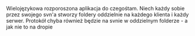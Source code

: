 Wielojęzykowa rozporoszona aplikacja do czegośtam. Niech każdy sobie przez swojego svn'a stworzy foldery oddzielnie na każdego klienta i każdy serwer. Protokół chyba również będzie na svnie w oddzielnym folderze - a jak nie to na dropie